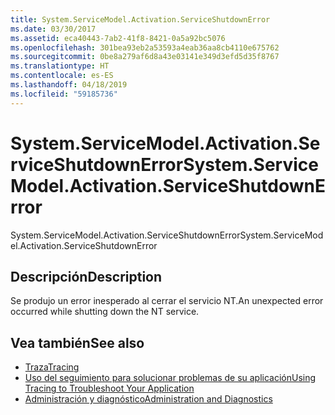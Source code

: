 ```yaml
---
title: System.ServiceModel.Activation.ServiceShutdownError
ms.date: 03/30/2017
ms.assetid: eca40443-7ab2-41f8-8421-0a5a92bc5076
ms.openlocfilehash: 301bea93eb2a53593a4eab36aa8cb4110e675762
ms.sourcegitcommit: 0be8a279af6d8a43e03141e349d3efd5d35f8767
ms.translationtype: HT
ms.contentlocale: es-ES
ms.lasthandoff: 04/18/2019
ms.locfileid: "59185736"
---
```

# <a name="systemservicemodelactivationserviceshutdownerror"></a><span data-ttu-id="04d9e-102">System.ServiceModel.Activation.ServiceShutdownError</span><span class="sxs-lookup"><span data-stu-id="04d9e-102">System.ServiceModel.Activation.ServiceShutdownError</span></span>
<span data-ttu-id="04d9e-103">System.ServiceModel.Activation.ServiceShutdownError</span><span class="sxs-lookup"><span data-stu-id="04d9e-103">System.ServiceModel.Activation.ServiceShutdownError</span></span>  
  
## <a name="description"></a><span data-ttu-id="04d9e-104">Descripción</span><span class="sxs-lookup"><span data-stu-id="04d9e-104">Description</span></span>  
 <span data-ttu-id="04d9e-105">Se produjo un error inesperado al cerrar el servicio NT.</span><span class="sxs-lookup"><span data-stu-id="04d9e-105">An unexpected error occurred while shutting down the NT service.</span></span>  
  
## <a name="see-also"></a><span data-ttu-id="04d9e-106">Vea también</span><span class="sxs-lookup"><span data-stu-id="04d9e-106">See also</span></span>

- [<span data-ttu-id="04d9e-107">Traza</span><span class="sxs-lookup"><span data-stu-id="04d9e-107">Tracing</span></span>](../../../../../docs/framework/wcf/diagnostics/tracing/index.md)
- [<span data-ttu-id="04d9e-108">Uso del seguimiento para solucionar problemas de su aplicación</span><span class="sxs-lookup"><span data-stu-id="04d9e-108">Using Tracing to Troubleshoot Your Application</span></span>](../../../../../docs/framework/wcf/diagnostics/tracing/using-tracing-to-troubleshoot-your-application.md)
- [<span data-ttu-id="04d9e-109">Administración y diagnóstico</span><span class="sxs-lookup"><span data-stu-id="04d9e-109">Administration and Diagnostics</span></span>](../../../../../docs/framework/wcf/diagnostics/index.md)
